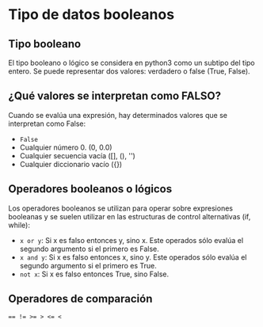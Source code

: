 # Tipo de datos booleanos

## Tipo booleano

El tipo booleano o lógico se considera en python3 como un subtipo del tipo entero. Se puede representar dos valores: verdadero o false (True, False).

## ¿Qué valores se interpretan como FALSO?

Cuando se evalúa una expresión, hay determinados valores que se interpretan como False:

* `False`
* Cualquier número 0. (0, 0.0)
* Cualquier secuencia vacía ([], (), '')
* Cualquier diccionario vacío ({})

## Operadores booleanos o lógicos

Los operadores booleanos se utilizan para operar sobre expresiones booleanas y se suelen utilizar en las estructuras de control alternativas (if, while):

* `x or y`: Si x es falso entonces y, sino x. Este operados sólo evalúa el segundo argumento si el primero es False.
* `x and y`: Si x es falso entonces x, sino y. Este operados sólo evalúa el segundo argumento si el primero es True.
* `not x`: Si x es falso entonces True, sino False.

## Operadores de comparación

`== != >= > <= <`

